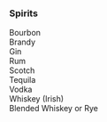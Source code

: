 ### Spirits
Bourbon     
Brandy      
Gin     
Rum     
Scotch      
Tequila     
Vodka       
Whiskey (Irish)     
Blended Whiskey or Rye      
